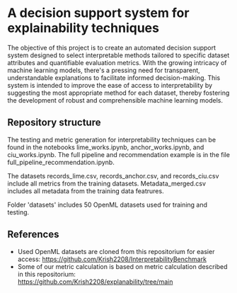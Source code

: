 # A decision support system for explainability techniques

The objective of this project is to create an automated decision support system designed to select interpretable methods tailored to specific dataset attributes and quantifiable evaluation metrics. With the growing intricacy of machine learning models, there's a pressing need for transparent, understandable explanations to facilitate informed decision-making. This system is intended to improve the ease of access to interpretability by suggesting the most appropriate method for each dataset, thereby fostering the development of robust and comprehensible machine learning models.

## Repository structure

The testing and metric generation for interpretability techniques can be found in the notebooks lime_works.ipynb, anchor_works.ipynb, and ciu_works.ipynb. The full pipeline and recommendation example is in the file full_pipeline_recommendation.ipynb.

The datasets records_lime.csv, records_anchor.csv, and records_ciu.csv include all metrics from the training datasets. Metadata_merged.csv includes all metadata from the training data featrures. 

Folder 'datasets' includes 50 OpenML datasets used for training and testing.

## References
- Used OpenML datasets are cloned from this repositorium for easier access: https://github.com/Krish2208/InterpretabilityBenchmark
- Some of our metric calculation is based on metric calculation described in this repositorium: https://github.com/Krish2208/explanability/tree/main

